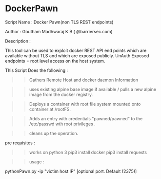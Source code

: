 # DockerPawn
Script Name : Docker Pawn(non TLS REST endpoints)

Author : Goutham Madhwaraj K B ( @barriersec.com)


Description :

This tool can be used to exploit docker REST API end points which are available without TLS and which are exposed publicly.
UnAuth Exposed endpoints = root level access on the host system.

This Script Does the following :

>> Gathers Remote Host and docker daemon Information

>> uses existing alpine base image if available / pulls a new alpine image from the docker registry.

>> Deploys a container with root file system mounted onto container at /rootFS. 

>> Adds an entry with credentials "pawned/pawned" to the /etc/passwd wth root privileges .

>> cleans up the operation.

pre requisites :

>> works on python 3
>> pip3 install docker
>> pip3 install requests

>> usage :

pythonPawn.py -ip "victim host IP" [optional port. Default (2375)]
